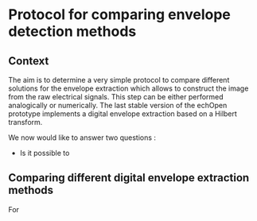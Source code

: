 # Protocol for comparing envelope detection methods

## Context

The aim is to determine a very simple protocol to compare different solutions for the envelope extraction which allows to construct the image from the raw electrical signals. This step can be either performed analogically or numerically. The last stable version of the echOpen prototype implements a digital envelope extraction based on a Hilbert transform.

We now would like to answer two questions :

* Is it possible to 

## Comparing different digital envelope extraction methods

For 

